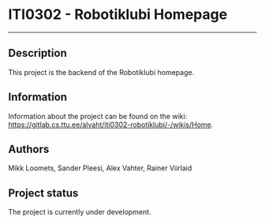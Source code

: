 # ITI0302 - Robotiklubi Homepage

***

## Description
This project is the backend of the Robotiklubi homepage.

## Information
Information about the project can be found on the wiki: https://gitlab.cs.ttu.ee/alvaht/iti0302-robotiklubi/-/wikis/Home.

## Authors
Mikk Loomets, Sander Pleesi, Alex Vahter, Rainer Viirlaid


## Project status
The project is currently under development.
